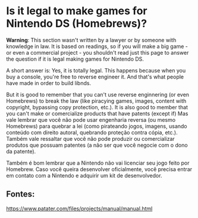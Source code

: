 # Is it legal to make games for Nintendo DS (Homebrews)?

**Warning**: This section wasn't written by a lawyer or by someone with knowledge in law. It is based on readings, so if you will make a big game - or even a commercial project - you shouldn't read just this page to answer the question if it is legal making games for Nintendo DS.

A short answer is: Yes, it is totally legal. This happens because when you buy a console, you're free to reverse engineer it. And that's what people have made in order to build libnds.

But it is good to remember that you can't use reverse enginnering (or even Homebrews) to break the law (like piracying games, images, content with copyright, bypassing copy protection, etc.). It is also good to member that you can't make or comercialize products that have patents (except if)
Mas vale lembrar que você não pode usar engenharia reversa (ou mesmo Homebrews) para quebrar a lei (como pirateando jogos, imagens, usando conteúdo com direito autoral, quebrando proteção contra cópia, etc.). Também vale ressaltar que você não pode produzir ou comercializar produtos que possuam patentes (a não ser que você negocie com o dono da patente).

Também é bom lembrar que a Nintendo não vai licenciar seu jogo feito por Homebrew. Caso você queira desenvolver oficialmente, você precisa entrar em contato com a Nintendo e adquirir um kit de desenvolvedor. 

## Fontes:
https://www.patater.com/files/projects/manual/manual.html